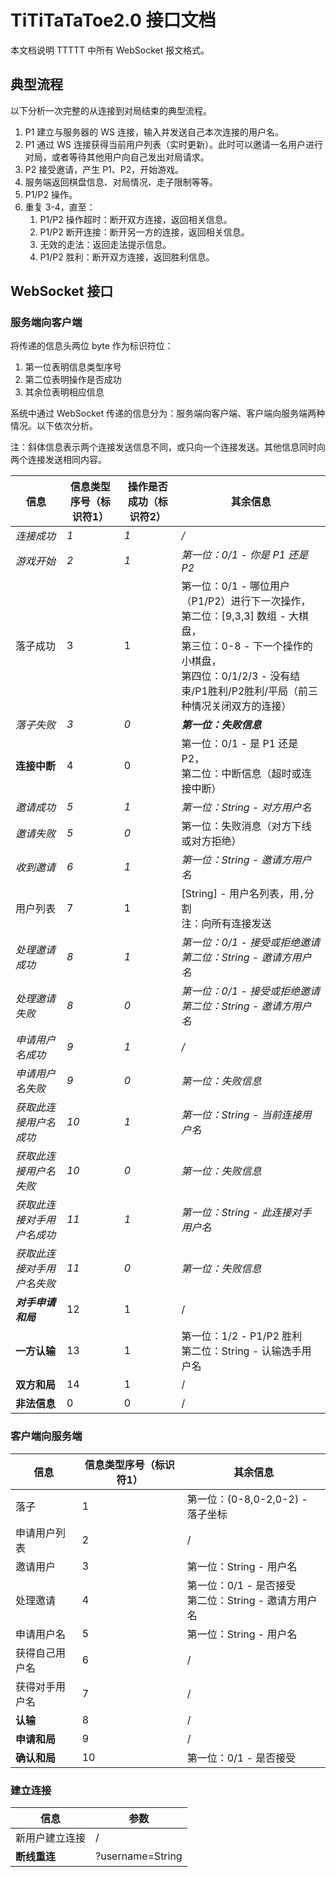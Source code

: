 # TiTiTaTaToe2.0 接口文档

本文档说明 TTTTT 中所有 WebSocket 报文格式。



## 典型流程

以下分析一次完整的从连接到对局结束的典型流程。

1. P1 建立与服务器的 WS 连接，输入并发送自己本次连接的用户名。
2. P1 通过 WS 连接获得当前用户列表（实时更新）。此时可以邀请一名用户进行对局，或者等待其他用户向自己发出对局请求。
3. P2 接受邀请，产生 P1、P2，开始游戏。
4. 服务端返回棋盘信息、对局情况、走子限制等等。
5. P1/P2 操作。
6. 重复 3-4，直至：
   1. P1/P2 操作超时：断开双方连接，返回相关信息。
   2. P1/P2 断开连接：断开另一方的连接，返回相关信息。
   3. 无效的走法：返回走法提示信息。
   4. P1/P2 胜利：断开双方连接，返回胜利信息。



## WebSocket 接口

### 服务端向客户端

将传递的信息头两位 byte 作为标识符位：

1. 第一位表明信息类型序号
2. 第二位表明操作是否成功
3. 其余位表明相应信息

系统中通过 WebSocket 传递的信息分为：服务端向客户端、客户端向服务端两种情况。以下依次分析。

注：斜体信息表示两个连接发送信息不同，或只向一个连接发送。其他信息同时向两个连接发送相同内容。

| 信息                       | 信息类型序号（标识符1） | 操作是否成功（标识符2） | 其余信息                                                     |
| -------------------------- | ----------------------- | ----------------------- | ------------------------------------------------------------ |
| *连接成功*                 | *1*                     | *1*                     | */*                                                          |
| *游戏开始*                 | *2*                     | *1*                     | *第一位：0/1 - 你是 P1 还是 P2*                              |
| 落子成功                   | 3                       | 1                       | 第一位：0/1 - 哪位用户（P1/P2）进行下一次操作，<br />第二位：[9,3,3] 数组 - 大棋盘，<br />第三位：0-8 - 下一个操作的小棋盘，<br />第四位：0/1/2/3 - 没有结束/P1胜利/P2胜利/平局（前三种情况关闭双方的连接）<br /> |
| *落子失败*                 | *3*                     | *0*                     | ***第一位：失败信息***                                       |
| **连接中断**               | 4                       | 0                       | 第一位：0/1 - 是 P1 还是 P2，<br />第二位：中断信息（超时或连接中断） |
| *邀请成功*                 | *5*                     | *1*                     | *第一位：String - 对方用户名*                                |
| *邀请失败*                 | *5*                     | *0*                     | 第一位：失败消息（对方下线或对方拒绝）                       |
| *收到邀请*                 | *6*                     | *1*                     | *第一位：String - 邀请方用户名*                              |
| 用户列表                   | 7                       | 1                       | [String] - 用户名列表，用`,`分割<br />注：向所有连接发送     |
| *处理邀请成功*             | *8*                     | *1*                     | *第一位：0/1 - 接受或拒绝邀请<br />第二位：String - 邀请方用户名* |
| *处理邀请失败*             | *8*                     | *0*                     | *第一位：0/1 - 接受或拒绝邀请<br />第二位：String - 邀请方用户名* |
| *申请用户名成功*           | *9*                     | *1*                     | */*                                                          |
| *申请用户名失败*           | *9*                     | *0*                     | *第一位：失败信息*                                           |
| *获取此连接用户名成功*     | *10*                    | *1*                     | *第一位：String - 当前连接用户名*                            |
| *获取此连接用户名失败*     | *10*                    | *0*                     | *第一位：失败信息*                                           |
| *获取此连接对手用户名成功* | *11*                    | *1*                     | *第一位：String - 此连接对手用户名*                          |
| *获取此连接对手用户名失败* | *11*                    | *0*                     | *第一位：失败信息*                                           |
| ***对手申请和局***         | 12                      | 1                       | /                                                            |
| **一方认输**               | 13                      | 1                       | 第一位：1/2 - P1/P2 胜利<br />第二位：String - 认输选手用户名 |
| **双方和局**               | 14                      | 1                       | /                                                            |
| **非法信息**               | 0                       | 0                       | /                                                            |

### 客户端向服务端

| 信息           | 信息类型序号（标识符1） | 其余信息                                                  |
| -------------- | ----------------------- | --------------------------------------------------------- |
| 落子           | 1                       | 第一位：(0-8,0-2,0-2) - 落子坐标                          |
| 申请用户列表   | 2                       | /                                                         |
| 邀请用户       | 3                       | 第一位：String - 用户名                                   |
| 处理邀请       | 4                       | 第一位：0/1 - 是否接受<br />第二位：String - 邀请方用户名 |
| 申请用户名     | 5                       | 第一位：String - 用户名                                   |
| 获得自己用户名 | 6                       | /                                                         |
| 获得对手用户名 | 7                       | /                                                         |
| **认输**       | 8                       | /                                                         |
| **申请和局**   | 9                       | /                                                         |
| **确认和局**   | 10                      | 第一位：0/1 - 是否接受                                    |

### 建立连接

| 信息           | 参数             |
| -------------- | ---------------- |
| 新用户建立连接 | /                |
| **断线重连**   | ?username=String |